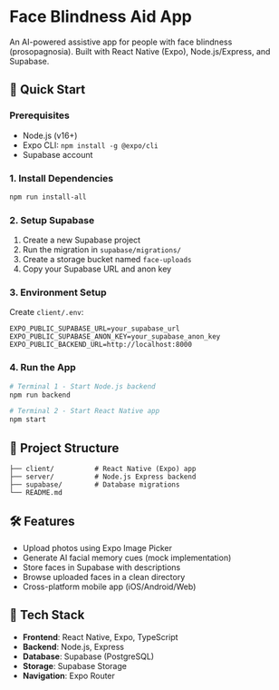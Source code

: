 # Face Blindness Aid App

An AI-powered assistive app for people with face blindness (prosopagnosia). Built with React Native (Expo), Node.js/Express, and Supabase.

## 🚀 Quick Start

### Prerequisites
- Node.js (v16+)
- Expo CLI: `npm install -g @expo/cli`
- Supabase account

### 1. Install Dependencies
```bash
npm run install-all
```

### 2. Setup Supabase
1. Create a new Supabase project
2. Run the migration in `supabase/migrations/`
3. Create a storage bucket named `face-uploads`
4. Copy your Supabase URL and anon key

### 3. Environment Setup
Create `client/.env`:
```
EXPO_PUBLIC_SUPABASE_URL=your_supabase_url
EXPO_PUBLIC_SUPABASE_ANON_KEY=your_supabase_anon_key
EXPO_PUBLIC_BACKEND_URL=http://localhost:8000
```

### 4. Run the App
```bash
# Terminal 1 - Start Node.js backend
npm run backend

# Terminal 2 - Start React Native app
npm start
```

## 📁 Project Structure
```
├── client/          # React Native (Expo) app
├── server/          # Node.js Express backend
├── supabase/        # Database migrations
└── README.md
```

## 🛠 Features
- Upload photos using Expo Image Picker
- Generate AI facial memory cues (mock implementation)
- Store faces in Supabase with descriptions
- Browse uploaded faces in a clean directory
- Cross-platform mobile app (iOS/Android/Web)

## 🔧 Tech Stack
- **Frontend**: React Native, Expo, TypeScript
- **Backend**: Node.js, Express
- **Database**: Supabase (PostgreSQL)
- **Storage**: Supabase Storage
- **Navigation**: Expo Router